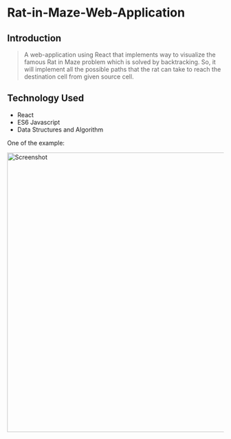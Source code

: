 # Rat-in-Maze-Web-Application

## Introduction
> A web-application using React that implements way to visualize the famous Rat in Maze problem which is solved by backtracking.
> So, it will implement all the possible paths that the rat can take to reach the destination cell from given source cell.

## Technology Used
- React
- ES6 Javascript
- Data Structures and Algorithm

One of the example:

<img width="649" alt="Screenshot" src="https://user-images.githubusercontent.com/67001353/107140065-afeae980-6945-11eb-8db6-c4a7d0655e7f.png">
